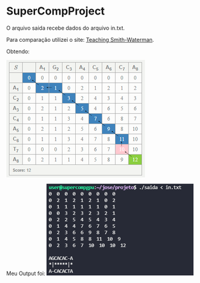 # SuperCompProject

O arquivo saida recebe dados do arquivo in.txt.

Para comparação utilizei o site:
[Teaching Smith-Waterman](http://rna.informatik.uni-freiburg.de/Teaching/index.jsp?toolName=Smith-Waterman).

Obtendo:

![matrizSmith](matrizSmith.PNG)

Meu Output foi:
![Resultados](imagem_2022-03-29_112319.png)